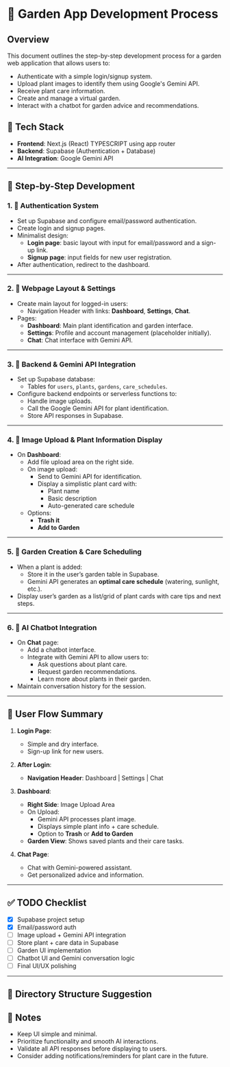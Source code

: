 # 🌱 Garden App Development Process

## Overview

This document outlines the step-by-step development process for a garden web application that allows users to:

- Authenticate with a simple login/signup system.
- Upload plant images to identify them using Google's Gemini API.
- Receive plant care information.
- Create and manage a virtual garden.
- Interact with a chatbot for garden advice and recommendations.

## 🧱 Tech Stack

- **Frontend**: Next.js (React) TYPESCRIPT using app router
- **Backend**: Supabase (Authentication + Database)
- **AI Integration**: Google Gemini API

---

## 📌 Step-by-Step Development

### 1. 🔐 Authentication System

- Set up Supabase and configure email/password authentication.
- Create login and signup pages.
- Minimalist design:
  - **Login page**: basic layout with input for email/password and a sign-up link.
  - **Signup page**: input fields for new user registration.
- After authentication, redirect to the dashboard.

---

### 2. 🎨 Webpage Layout & Settings

- Create main layout for logged-in users:
  - Navigation Header with links: **Dashboard**, **Settings**, **Chat**.
- Pages:
  - **Dashboard**: Main plant identification and garden interface.
  - **Settings**: Profile and account management (placeholder initially).
  - **Chat**: Chat interface with Gemini API.

---

### 3. 🔧 Backend & Gemini API Integration

- Set up Supabase database:
  - Tables for `users`, `plants`, `gardens`, `care_schedules`.
- Configure backend endpoints or serverless functions to:
  - Handle image uploads.
  - Call the Google Gemini API for plant identification.
  - Store API responses in Supabase.

---

### 4. 📸 Image Upload & Plant Information Display

- On **Dashboard**:
  - Add file upload area on the right side.
  - On image upload:
    - Send to Gemini API for identification.
    - Display a simplistic plant card with:
      - Plant name
      - Basic description
      - Auto-generated care schedule
  - Options:
    - **Trash it**
    - **Add to Garden**

---

### 5. 🌼 Garden Creation & Care Scheduling

- When a plant is added:
  - Store it in the user’s garden table in Supabase.
  - Gemini API generates an **optimal care schedule** (watering, sunlight, etc.).
- Display user’s garden as a list/grid of plant cards with care tips and next steps.

---

### 6. 💬 AI Chatbot Integration

- On **Chat** page:
  - Add a chatbot interface.
  - Integrate with Gemini API to allow users to:
    - Ask questions about plant care.
    - Request garden recommendations.
    - Learn more about plants in their garden.
- Maintain conversation history for the session.

---

## 🧭 User Flow Summary

1. **Login Page**:
   - Simple and dry interface.
   - Sign-up link for new users.

2. **After Login**:
   - **Navigation Header**: Dashboard | Settings | Chat

3. **Dashboard**:
   - **Right Side**: Image Upload Area
   - On Upload:
     - Gemini API processes plant image.
     - Displays simple plant info + care schedule.
     - Option to **Trash** or **Add to Garden**
   - **Garden View**: Shows saved plants and their care tasks.

4. **Chat Page**:
   - Chat with Gemini-powered assistant.
   - Get personalized advice and information.

---

## ✅ TODO Checklist

- [x] Supabase project setup
- [x] Email/password auth
- [ ] Image upload + Gemini API integration
- [ ] Store plant + care data in Supabase
- [ ] Garden UI implementation
- [ ] Chatbot UI and Gemini conversation logic
- [ ] Final UI/UX polishing

---

## 📁 Directory Structure Suggestion


## 🧠 Notes

- Keep UI simple and minimal.
- Prioritize functionality and smooth AI interactions.
- Validate all API responses before displaying to users.
- Consider adding notifications/reminders for plant care in the future.